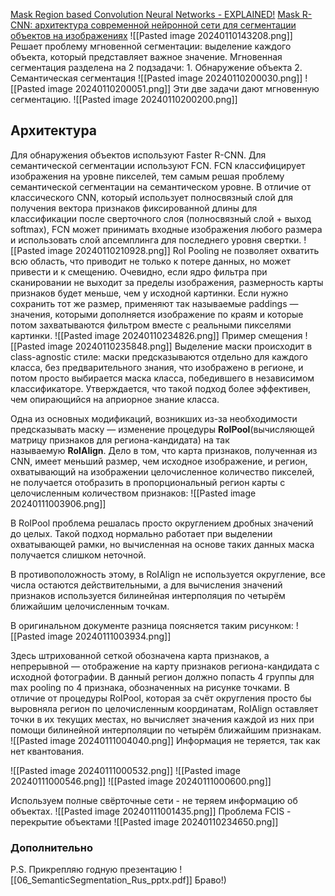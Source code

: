 [Mask Region based Convolution Neural Networks - EXPLAINED!](https://www.youtube.com/watch?v=4tkgOzQ9yyo)
[Mask R-CNN: архитектура современной нейронной сети для сегментации объектов на изображениях](https://habr.com/ru/articles/421299/)
![[Pasted image 20240110143208.png]]
Решает проблему мгновенной сегментации: выделение каждого объекта, который представляет важное значение.
Мгновенная сегментация разделена на 2 подзадачи:
	1. Обнаружение объекта
	2. Семантическая сегментация
![[Pasted image 20240110200030.png]]
![[Pasted image 20240110200051.png]]
Эти две задачи дают мгновенную сегментацию. 
![[Pasted image 20240110200200.png]]

## **Архитектура**
Для обнаружения объектов используют Faster R-CNN.
Для семантической сегментации используют FCN.
FCN классифицирует изображения на уровне пикселей, тем самым решая проблему семантической сегментации на семантическом уровне. В отличие от классического CNN, который использует полносвязный слой для получения вектора признаков фиксированной длины для классификации после сверточного слоя (полносвязный слой + выход softmax), FCN может принимать входные изображения любого размера и использовать слой апсемплинга для последнего уровня свертки.
![[Pasted image 20240110210928.png]]
Rol Pooling не позволяет охватить всю область, что приводит не только к потере данных, но может привести и к смещению. Очевидно, если ядро фильтра при сканировании не выходит за пределы изображения, размерность карты признаков будет меньше, чем у исходной картинки. Если нужно сохранить тот же размер, применяют так называемые paddings — значения, которыми дополняется изображение по краям и которые потом захватываются фильтром вместе с реальными пикселями картинки.
![[Pasted image 20240110234826.png]]
Пример смещения
![[Pasted image 20240110235848.png]]
Выделение маски происходит в class-agnostic стиле: маски предсказываются отдельно для каждого класса, без предварительного знания, что изображено в регионе, и потом просто выбирается маска класса, победившего в независимом классификаторе. Утверждается, что такой подход более эффективен, чем опирающийся на априорное знание класса.  
  
Одна из основных модификаций, возникших из-за необходимости предсказывать маску — изменение процедуры **RoIPool**(вычисляющей матрицу признаков для региона-кандидата) на так называемую **RoIAlign**. Дело в том, что карта признаков, полученная из CNN, имеет меньший размер, чем исходное изображение, и регион, охватывающий на изображении целочисленное количество пикселей, не получается отобразить в пропорциональный регион карты с целочисленным количеством признаков:
![[Pasted image 20240111003906.png]]

В RoIPool проблема решалась просто округлением дробных значений до целых. Такой подход нормально работает при выделении охватывающей рамки, но вычисленная на основе таких данных маска получается слишком неточной.  
  
В противоположность этому, в RoIAlign не используется округление, все числа остаются действительными, а для вычисления значений признаков используется билинейная интерполяция по четырём ближайшим целочисленным точкам.  
  
В оригинальном документе разница поясняется таким рисунком:
![[Pasted image 20240111003934.png]]

Здесь штрихованной сеткой обозначена карта признаков, а непрерывной — отображение на карту признаков региона-кандидата с исходной фотографии. В данный регион должно попасть 4 группы для max pooling по 4 признака, обозначенных на рисунке точками. В отличие от процедуры RoIPool, которая за счёт округления просто бы выровняла регион по целочисленным координатам, RoIAlign оставляет точки в их текущих местах, но вычисляет значения каждой из них при помощи билинейной интерполяции по четырём ближайшим признакам.
![[Pasted image 20240111004040.png]]
Информация не теряется, так как нет квантования.


![[Pasted image 20240111000532.png]]
![[Pasted image 20240111000546.png]]
![[Pasted image 20240111000600.png]]


Используем полные свёрточные сети - не теряем информацию об объектах.
![[Pasted image 20240111001435.png]]
Проблема FCIS - перекрытие объектами
![[Pasted image 20240110234650.png]]

### Дополнительно
P.S. Прикрепляю годную презентацию
![[06_SemanticSegmentation_Rus_pptx.pdf]]
Браво!)